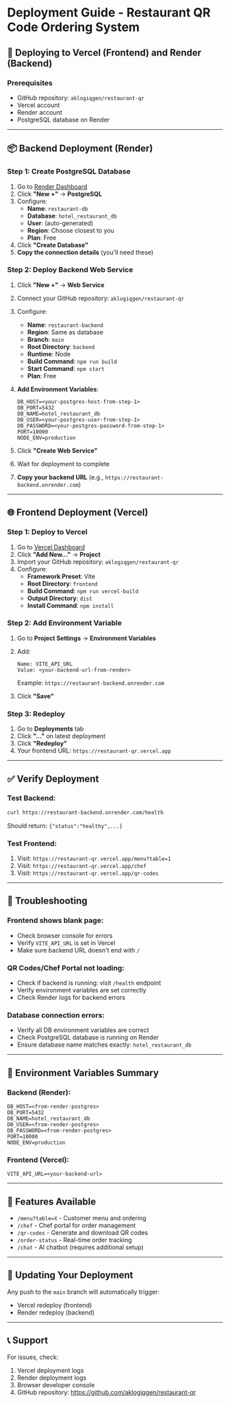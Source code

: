 # Deployment Guide - Restaurant QR Code Ordering System

## 🚀 Deploying to Vercel (Frontend) and Render (Backend)

### Prerequisites
- GitHub repository: `aklogiqgen/restaurant-qr`
- Vercel account
- Render account
- PostgreSQL database on Render

---

## 📦 Backend Deployment (Render)

### Step 1: Create PostgreSQL Database
1. Go to [Render Dashboard](https://dashboard.render.com/)
2. Click **"New +"** → **PostgreSQL**
3. Configure:
   - **Name**: `restaurant-db`
   - **Database**: `hotel_restaurant_db`
   - **User**: (auto-generated)
   - **Region**: Choose closest to you
   - **Plan**: Free
4. Click **"Create Database"**
5. **Copy the connection details** (you'll need these)

### Step 2: Deploy Backend Web Service
1. Click **"New +"** → **Web Service**
2. Connect your GitHub repository: `aklogiqgen/restaurant-qr`
3. Configure:
   - **Name**: `restaurant-backend`
   - **Region**: Same as database
   - **Branch**: `main`
   - **Root Directory**: `backend`
   - **Runtime**: Node
   - **Build Command**: `npm run build`
   - **Start Command**: `npm start`
   - **Plan**: Free

4. **Add Environment Variables**:
   ```
   DB_HOST=<your-postgres-host-from-step-1>
   DB_PORT=5432
   DB_NAME=hotel_restaurant_db
   DB_USER=<your-postgres-user-from-step-1>
   DB_PASSWORD=<your-postgres-password-from-step-1>
   PORT=10000
   NODE_ENV=production
   ```

5. Click **"Create Web Service"**
6. Wait for deployment to complete
7. **Copy your backend URL** (e.g., `https://restaurant-backend.onrender.com`)

---

## 🌐 Frontend Deployment (Vercel)

### Step 1: Deploy to Vercel
1. Go to [Vercel Dashboard](https://vercel.com/dashboard)
2. Click **"Add New..."** → **Project**
3. Import your GitHub repository: `aklogiqgen/restaurant-qr`
4. Configure:
   - **Framework Preset**: Vite
   - **Root Directory**: `frontend`
   - **Build Command**: `npm run vercel-build`
   - **Output Directory**: `dist`
   - **Install Command**: `npm install`

### Step 2: Add Environment Variable
1. Go to **Project Settings** → **Environment Variables**
2. Add:
   ```
   Name: VITE_API_URL
   Value: <your-backend-url-from-render>
   ```
   Example: `https://restaurant-backend.onrender.com`

3. Click **"Save"**

### Step 3: Redeploy
1. Go to **Deployments** tab
2. Click **"..."** on latest deployment
3. Click **"Redeploy"**
4. Your frontend URL: `https://restaurant-qr.vercel.app`

---

## ✅ Verify Deployment

### Test Backend:
```bash
curl https://restaurant-backend.onrender.com/health
```
Should return: `{"status":"healthy",...}`

### Test Frontend:
1. Visit: `https://restaurant-qr.vercel.app/menu?table=1`
2. Visit: `https://restaurant-qr.vercel.app/chef`
3. Visit: `https://restaurant-qr.vercel.app/qr-codes`

---

## 🔧 Troubleshooting

### Frontend shows blank page:
- Check browser console for errors
- Verify `VITE_API_URL` is set in Vercel
- Make sure backend URL doesn't end with `/`

### QR Codes/Chef Portal not loading:
- Check if backend is running: visit `/health` endpoint
- Verify environment variables are set correctly
- Check Render logs for backend errors

### Database connection errors:
- Verify all DB environment variables are correct
- Check PostgreSQL database is running on Render
- Ensure database name matches exactly: `hotel_restaurant_db`

---

## 📝 Environment Variables Summary

### Backend (Render):
```env
DB_HOST=<from-render-postgres>
DB_PORT=5432
DB_NAME=hotel_restaurant_db
DB_USER=<from-render-postgres>
DB_PASSWORD=<from-render-postgres>
PORT=10000
NODE_ENV=production
```

### Frontend (Vercel):
```env
VITE_API_URL=<your-backend-url>
```

---

## 🎯 Features Available

- `/menu?table=X` - Customer menu and ordering
- `/chef` - Chef portal for order management
- `/qr-codes` - Generate and download QR codes
- `/order-status` - Real-time order tracking
- `/chat` - AI chatbot (requires additional setup)

---

## 🔄 Updating Your Deployment

Any push to the `main` branch will automatically trigger:
- Vercel redeploy (frontend)
- Render redeploy (backend)

---

## 📞 Support

For issues, check:
1. Vercel deployment logs
2. Render deployment logs
3. Browser developer console
4. GitHub repository: https://github.com/aklogiqgen/restaurant-qr
